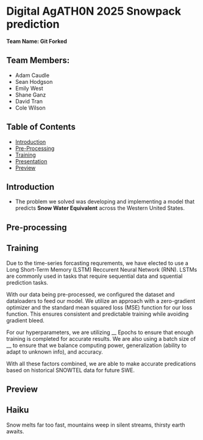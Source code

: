 # Digital AgATH0N 2025 Snowpack prediction
**Team Name: Git Forked**

## Team Members:
- Adam Caudle
- Sean Hodgson
- Emily West
- Shane Ganz
- David Tran
- Cole Wilson

## Table of Contents
- [Introduction](#introduction)
- [Pre-Processing](#pre-processing)
- [Training](#training)
- [Presentation](#presentation)
- [Preview](#preview)


## Introduction
- The problem we solved was developing and implementing a model that predicts **Snow Water Equivalent** across the Western United States.

## Pre-processing

## Training
Due to the time-series forcasting requrements, we have elected to use a Long Short-Term Memory (LSTM) Reccurent Neural Network (RNN). LSTMs are commonly used in tasks that require sequential data and squential prediction tasks. 

With our data being pre-processed, we configured the dataset and dataloaders to feed our model. We utilize an approach with a zero-gradient optimizer and the standard mean squared loss (MSE) function for our loss function. This ensures consistent and predictable training while avoiding gradient bleed.

For our hyperparameters, we are utilizing __ Epochs to ensure that enough training is completed for accurate results. We are also using a batch size of __ to ensure that we balance computing power, generalization (ability to adapt to unknown info), and accuracy. 

With all these factors combined, we are able to make accurate predications based on historical SNOWTEL data for future SWE.

## Preview


## Haiku
Snow melts far too fast,
mountains weep in silent streams,
thirsty earth awaits.
